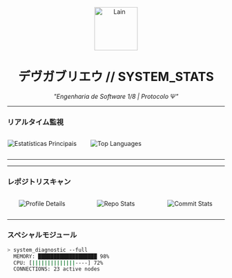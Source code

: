 <div align="center">
  <img src="https://i.imgur.com/JxUQ0n2.png" width="100" alt="Lain">

  # デヴガブリエウ // SYSTEM_STATS
  
  *"Engenharia de Software 1/8 | Protocolo Ψ"*
</div>

---

### リアルタイム監視
<div align="center" style="display: grid; grid-template-columns: repeat(3, 1fr); gap: 10px;">

  ![Estatísticas Principais](https://github-readme-stats.vercel.app/api?username=Gabrierosaa&show_icons=true&theme=dark&hide_border=true&bg_color=00000000&hide_title=true&include_all_commits=true)

  ![Top Languages](https://github-readme-stats.vercel.app/api/top-langs/?username=Gabrierosaa&layout=compact&theme=dark&hide_border=true&bg_color=00000000)


</div>

---


---

### レポジトリスキャン
<div align="center" style="display: grid; grid-template-columns: repeat(3, 1fr); gap: 10px;">

  ![Profile Details](https://github-profile-summary-cards.vercel.app/api/cards/profile-details?username=Gabrierosaa&theme=dark)

  ![Repo Stats](https://github-profile-summary-cards.vercel.app/api/cards/repos-per-language?username=Gabrierosaa&theme=dark)

  ![Commit Stats](https://github-profile-summary-cards.vercel.app/api/cards/most-commit-language?username=Gabrierosaa&theme=dark)

</div>

---

### スペシャルモジュール
```bash
> system_diagnostic --full
  MEMORY: ███████████████████ 98% 
  CPU: [||||||||||||||----] 72%
  CONNECTIONS: 23 active nodes
